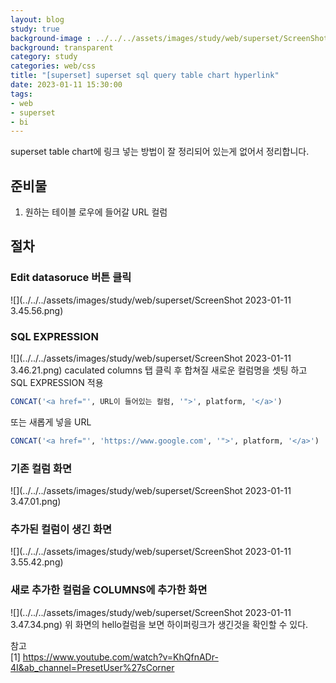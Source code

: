 ```yaml
---
layout: blog
study: true
background-image : ../../../assets/images/study/web/superset/ScreenShot 2023-01-11 3.47.01.png
background: transparent
category: study
categories: web/css
title: "[superset] superset sql query table chart hyperlink"
date: 2023-01-11 15:30:00
tags:
- web
- superset
- bi
---
```


superset table chart에 링크 넣는 방법이 잘 정리되어 있는게 없어서 정리합니다.

## 준비물  
1. 원하는 테이블 로우에 들어갈 URL 컬럼

## 절차

### Edit datasoruce 버튼 클릭
![](../../../assets/images/study/web/superset/ScreenShot 2023-01-11 3.45.56.png)

### SQL EXPRESSION
![](../../../assets/images/study/web/superset/ScreenShot 2023-01-11 3.46.21.png)
caculated columns 탭 클릭 후 합쳐질 새로운 컬럼명을 셋팅 하고 SQL EXPRESSION 적용
```sql
CONCAT('<a href="', URL이 들어있는 컬럼, '">', platform, '</a>')
```
또는 새롭게 넣을 URL
```sql
CONCAT('<a href="', 'https://www.google.com', '">', platform, '</a>')
```

### 기존 컬럼 화면
![](../../../assets/images/study/web/superset/ScreenShot 2023-01-11 3.47.01.png)

### 추가된 컬럼이 생긴 화면
![](../../../assets/images/study/web/superset/ScreenShot 2023-01-11 3.55.42.png)

### 새로 추가한 컬럼을 COLUMNS에 추가한 화면
![](../../../assets/images/study/web/superset/ScreenShot 2023-01-11 3.47.34.png)
위 화면의 hello컬럼을 보면 하이퍼링크가 생긴것을 확인할 수 있다.







참고  
[1] https://www.youtube.com/watch?v=KhQfnADr-4I&ab_channel=PresetUser%27sCorner


